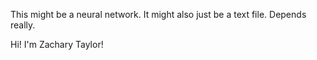 This might be a neural network. It might also just be a text file. Depends really.

Hi! I'm Zachary Taylor!
